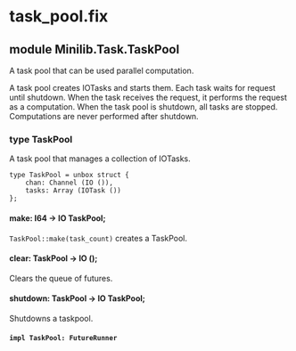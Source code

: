 # task_pool.fix

## module Minilib.Task.TaskPool

A task pool that can be used parallel computation.

A task pool creates IOTasks and starts them.
Each task waits for request until shutdown.
When the task receives the request, it performs the request as a computation.
When the task pool is shutdown, all tasks are stopped.
Computations are never performed after shutdown.


### type TaskPool

A task pool that manages a collection of IOTasks.

```
type TaskPool = unbox struct {
    chan: Channel (IO ()),
    tasks: Array (IOTask ())
};
```
#### make: I64 -> IO TaskPool;

`TaskPool::make(task_count)` creates a TaskPool.

#### clear: TaskPool -> IO ();

Clears the queue of futures.

#### shutdown: TaskPool -> IO TaskPool;

Shutdowns a taskpool.

#### `impl TaskPool: FutureRunner`

